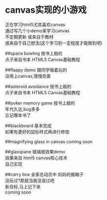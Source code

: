 canvas实现的小游戏
===================

正在学习html5尤其喜欢canvas<br/>
通过写几个小demo来学习canvas <br/>
不定期更新 或来自于教材<br/>
或来自于自己想法(这个学习到一定程度才能做到吧)

##space bowling
按书上敲的<br/>
点子来自书本 HTML5 Canvas基础教程

##flappy demo
跟同学做着玩的 <br/>
没用上canvas,慢慢完善

##asteroid avoidance
按书上敲的<br/>
点子来自书本 HTML5 Canvas基础教程

##poker memory game
按书上敲的<br/>
年代久远,bug多多<br/>
忘记哪本书了

##blackboard
基本完成<br/>
如果有更好的鼠标样式再进行修改

##magnifying glass in canvas
coming soon

##glasspane
玻璃板效果demo<br/>
效果来自 html5 canvas核心技术<br/>
自己实现

##carry box
全家总动员中 妈妈的搬箱子<br/>
没玩过?那就当我没说过吧<br/>
新目标,马上记下来<br/>
coming soon


